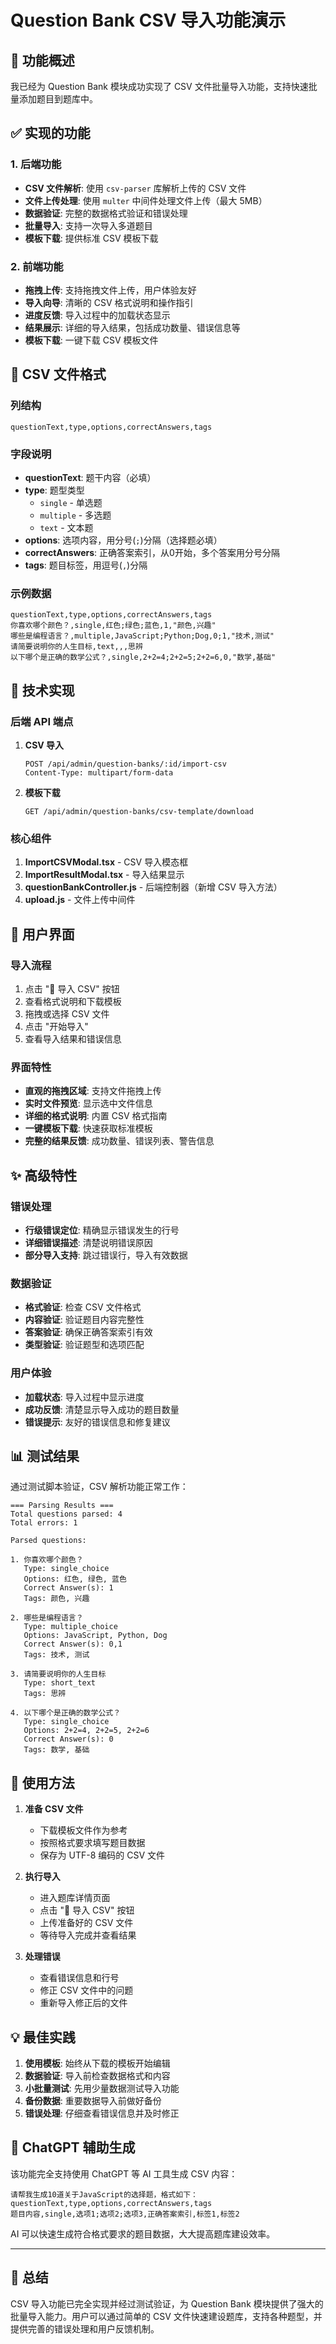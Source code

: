 # Question Bank CSV 导入功能演示

## 🎯 功能概述

我已经为 Question Bank 模块成功实现了 CSV 文件批量导入功能，支持快速批量添加题目到题库中。

## ✅ 实现的功能

### 1. 后端功能

- **CSV 文件解析**: 使用 `csv-parser` 库解析上传的 CSV 文件
- **文件上传处理**: 使用 `multer` 中间件处理文件上传（最大 5MB）
- **数据验证**: 完整的数据格式验证和错误处理
- **批量导入**: 支持一次导入多道题目
- **模板下载**: 提供标准 CSV 模板下载

### 2. 前端功能

- **拖拽上传**: 支持拖拽文件上传，用户体验友好
- **导入向导**: 清晰的 CSV 格式说明和操作指引
- **进度反馈**: 导入过程中的加载状态显示
- **结果展示**: 详细的导入结果，包括成功数量、错误信息等
- **模板下载**: 一键下载 CSV 模板文件

## 📄 CSV 文件格式

### 列结构

```csv
questionText,type,options,correctAnswers,tags
```

### 字段说明

- **questionText**: 题干内容（必填）
- **type**: 题型类型
    - `single` - 单选题
    - `multiple` - 多选题
    - `text` - 文本题
- **options**: 选项内容，用分号(`;`)分隔（选择题必填）
- **correctAnswers**: 正确答案索引，从0开始，多个答案用分号分隔
- **tags**: 题目标签，用逗号(`,`)分隔

### 示例数据

```csv
questionText,type,options,correctAnswers,tags
你喜欢哪个颜色？,single,红色;绿色;蓝色,1,"颜色,兴趣"
哪些是编程语言？,multiple,JavaScript;Python;Dog,0;1,"技术,测试"
请简要说明你的人生目标,text,,,思辨
以下哪个是正确的数学公式？,single,2+2=4;2+2=5;2+2=6,0,"数学,基础"
```

## 🔧 技术实现

### 后端 API 端点

1. **CSV 导入**

    ```
    POST /api/admin/question-banks/:id/import-csv
    Content-Type: multipart/form-data
    ```

2. **模板下载**
    ```
    GET /api/admin/question-banks/csv-template/download
    ```

### 核心组件

1. **ImportCSVModal.tsx** - CSV 导入模态框
2. **ImportResultModal.tsx** - 导入结果显示
3. **questionBankController.js** - 后端控制器（新增 CSV 导入方法）
4. **upload.js** - 文件上传中间件

## 🎨 用户界面

### 导入流程

1. 点击 "📄 导入 CSV" 按钮
2. 查看格式说明和下载模板
3. 拖拽或选择 CSV 文件
4. 点击 "开始导入"
5. 查看导入结果和错误信息

### 界面特性

- **直观的拖拽区域**: 支持文件拖拽上传
- **实时文件预览**: 显示选中文件信息
- **详细的格式说明**: 内置 CSV 格式指南
- **一键模板下载**: 快速获取标准模板
- **完整的结果反馈**: 成功数量、错误列表、警告信息

## ✨ 高级特性

### 错误处理

- **行级错误定位**: 精确显示错误发生的行号
- **详细错误描述**: 清楚说明错误原因
- **部分导入支持**: 跳过错误行，导入有效数据

### 数据验证

- **格式验证**: 检查 CSV 文件格式
- **内容验证**: 验证题目内容完整性
- **答案验证**: 确保正确答案索引有效
- **类型验证**: 验证题型和选项匹配

### 用户体验

- **加载状态**: 导入过程中显示进度
- **成功反馈**: 清楚显示导入成功的题目数量
- **错误提示**: 友好的错误信息和修复建议

## 📊 测试结果

通过测试脚本验证，CSV 解析功能正常工作：

```
=== Parsing Results ===
Total questions parsed: 4
Total errors: 1

Parsed questions:

1. 你喜欢哪个颜色？
   Type: single_choice
   Options: 红色, 绿色, 蓝色
   Correct Answer(s): 1
   Tags: 颜色, 兴趣

2. 哪些是编程语言？
   Type: multiple_choice
   Options: JavaScript, Python, Dog
   Correct Answer(s): 0,1
   Tags: 技术, 测试

3. 请简要说明你的人生目标
   Type: short_text
   Tags: 思辨

4. 以下哪个是正确的数学公式？
   Type: single_choice
   Options: 2+2=4, 2+2=5, 2+2=6
   Correct Answer(s): 0
   Tags: 数学, 基础
```

## 🚀 使用方法

1. **准备 CSV 文件**
    - 下载模板文件作为参考
    - 按照格式要求填写题目数据
    - 保存为 UTF-8 编码的 CSV 文件

2. **执行导入**
    - 进入题库详情页面
    - 点击 "📄 导入 CSV" 按钮
    - 上传准备好的 CSV 文件
    - 等待导入完成并查看结果

3. **处理错误**
    - 查看错误信息和行号
    - 修正 CSV 文件中的问题
    - 重新导入修正后的文件

## 💡 最佳实践

1. **使用模板**: 始终从下载的模板开始编辑
2. **数据验证**: 导入前检查数据格式和内容
3. **小批量测试**: 先用少量数据测试导入功能
4. **备份数据**: 重要数据导入前做好备份
5. **错误处理**: 仔细查看错误信息并及时修正

## 🔄 ChatGPT 辅助生成

该功能完全支持使用 ChatGPT 等 AI 工具生成 CSV 内容：

```prompt
请帮我生成10道关于JavaScript的选择题，格式如下：
questionText,type,options,correctAnswers,tags
题目内容,single,选项1;选项2;选项3,正确答案索引,标签1,标签2
```

AI 可以快速生成符合格式要求的题目数据，大大提高题库建设效率。

---

## 🎉 总结

CSV 导入功能已完全实现并经过测试验证，为 Question Bank 模块提供了强大的批量导入能力。用户可以通过简单的 CSV 文件快速建设题库，支持各种题型，并提供完善的错误处理和用户反馈机制。

